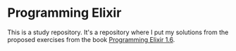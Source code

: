 # Programming Elixir

This is a study repository. It's a repository where I put my solutions from the proposed exercises from the book [Programming Elixir 1.6](https://pragprog.com/titles/elixir16/programming-elixir-1-6/).
